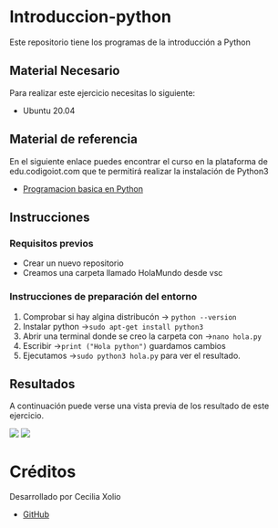 # Introduccion-python
Este repositorio tiene los programas de la introducción a Python

## Material Necesario

Para realizar este ejercicio necesitas lo siguiente:

- Ubuntu 20.04

## Material de referencia

En el siguiente enlace puedes encontrar el curso en la plataforma de edu.codigoiot.com que te permitirá realizar la instalación de Python3

- [Programacion basica en Python](https://edu.codigoiot.com/course/view.php?id=838#section-1)

## Instrucciones

### Requisitos previos

- Crear un nuevo repositorio
- Creamos una carpeta llamado HolaMundo desde vsc

### Instrucciones de preparación del entorno

1. Comprobar si hay algina distribucón -> `python --version`
2. Instalar python ->`sudo apt-get install python3`
3. Abrir una terminal donde se creo la carpeta con ->`nano hola.py`
4. Escribir  ->`print ("Hola python")` guardamos cambios
5. Ejecutamos  ->`sudo python3 hola.py` para ver el resultado.

## Resultados

A continuación puede verse una vista previa de los resultado de este ejercicio.

![](https://github.com/Cecilia-X-M/Introduccion-python/blob/main/archivo%20nano%20.png)
![](https://github.com/Cecilia-X-M/Introduccion-python/blob/main/ejecutararchivo.png)

# Créditos

Desarrollado por Cecilia Xolio

- [GitHub](https://github.com/Cecilia-X-M)
